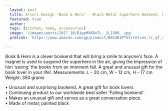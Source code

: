 ```yaml
---
  layout: post
  title: Artori Design "Book & Hero" - Black Metal Superhero Bookend, Unique Bookends, Gifts for Geeks, Gifts for Book Lovers, Cool Book Stopper, Fathers Day Gift, Gift for Dad
  featured: true
  author: 
  tags: [kitchen, home, accessories]
  image: '/images/posts/2017_10/81ppMX8BoTL._SL1500_.jpg'
  prdlink: 'https://www.amazon.com/gp/product/B014R1PT5S/ref=as_li_qf_sp_asin_il_tl?ie=UTF8&tag=ehdwhqkr-20&camp=1789&creative=9325&linkCode=as2&creativeASIN=B014R1PT5S&linkId=4505dbd2b7a5fbefc20b1caf4ef4ee29'

---
```


Book & Hero is a clever bookend that will bring a smile to anyone's face. A magnet is used to suspend the superhero in the air, giving the impression of him ‘saving’ the books from an imminent fall. A great and unusual gift for the book lover in your life!. Measurements: L – 20 cm, W – 12 cm, H – 17 cm Weight: 350 grams
<br>

• Unusual and surprising bookend. A great gift for book lovers<br>
• Continuing product to our worldwide best seller 'Falling bookend'.<br>
• Makes an unusual gift and serves as a great conversation piece.<br>
• Made of metal; painted black<br>

